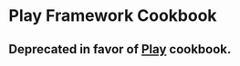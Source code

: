 # Play Framework Cookbook

## Deprecated in favor of [Play](https://github.com/dhoer/chef-play) cookbook.
